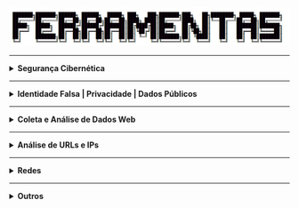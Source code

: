 <div align="Center"> 
<a 
  href="https://github.com/n3ur0cr45h/Ferramentas/blob/main/Ferramentas.jpg"> <img src="https://raw.githubusercontent.com/n3ur0cr45h/Ferramentas/main/Ferramentas.jpg" alt="Puppet Image">
</a>
</div>

----

<details>
  <summary><b> Segurança Cibernética </b></summary>
<div align="Center"> 

<br>

| Título                  | Descrição                                                                                  |
| ------------------------| -------------------------------------------------------------------------------------------|
| AbuseIPDB               | Banco de dados de IPs maliciosos.                                                          |
| Talos Intelligence      | Inteligência sobre ameaças cibernéticas.                                                   |                                                           
| Have I Been Pwned?      | Verifica se seu e-mail foi exposto em vazamentos de dados.                                 |                                                               
| SpyCloud                | Plataforma que detecta credenciais vazadas.                                                |        
| WhosisXML API           | API para obter informações sobre IPs e domínios.                                           |
| PSBDMP                  | Verificação de bases de dados de vazamento de credenciais.                                 |
| X1 Social Discovery     | Ferramenta de investigação para mídia social e dados online.                               |
| CVE.org                 | Banco de dados de vulnerabilidades de segurança.                                           | 
| CVEDetails.com          | Informações sobre vulnerabilidades e exposições comuns.                                    |
| UltimateWindowsSecurity | Recursos sobre segurança do Windows                                                        |
| Cyberdom Blog           | Blog de segurança cibernética.                                                             | 
| LOLBA                   | Técnicas e ferramentas para explorar vulnerabilidades de sistemas Windows.                 |
| DMARCian                | Implementação de políticas DMARC para e-mails.                                             |

</div> 
</details>

----

<details>
  <summary><b> Identidade Falsa | Privacidade | Dados Públicos </b></summary>
<div align="Center"> 

<br>

| Título                 | Descrição                                                                           |
| -----------------------| ------------------------------------------------------------------------------------|
| FakeNameGenerator      | Geração de identidades falsas.                                                      |
| ThisPersonDoesNotExist | Serviço de e-mail temporário.                                                       |                                                           
| FakeCallerID           | Geração de números de telefone falsos.                                              |  
| TruePeopleSearch       | Pesquisa de informações sobre pessoas nos EUA.                                      |
| Whitepages             | Diretório de informações públicas de pessoas.                                       |                                                           
| Zabasearch             | Pesquisa de informações públicas de pessoas.                                        |    
| People Search Now      | Pesquisa de pessoas.                                                                |
| Spokeo                 | Busca de informações públicas sobre pessoas.                                        |
| Temp Mail              | E-mail temporário.                                                                  |
| Guerrilla Mail         | Serviço de e-mail temporário.                                                       |                                                           
| Tutanota               | E-mail seguro e criptografado.                                                      |                                                               
| Proton Mail            | E-mail seguro e criptografado.                                                      |         
| Hunter                 | Busca e validação de e-mails corporativos.                                          |
| Verify Email           | Validação de endereços de e-mail.                                                   |
| DeBounce               | Validação de e-mails.                                                               |
| Emailable              | Ferramenta de verificação de e-mails.                                               |
| Email Hippo            | Validação de e-mails.                                                               |
| Knowem                 | Verifica a disponibilidade de nomes de usuário.                                     |

</div> 
</details>

----

<details>
  <summary><b> Coleta e Análise de Dados Web </b></summary>
<div align="Center"> 

<br>

| Título                 | Descrição                                                                           |
| -----------------------| ------------------------------------------------------------------------------------|
| Hunchly                | Ferramenta de coleta de dados online.                                               |
| FireShot               | Captura de telas de sites.                                                          |   
| HTTrack                | Download e espelhamento de sites.                                                   |    
| Web2Disk               | Download de Sites Localmente                                                        |
| SiteSucker             | Ferramenta de download de websites.                                                 |
| EyeWitness             | Coleta e análise de capturas de tela de sites.                                      |

</div> 
</details>

----

<details>
  <summary><b> Análise de URLs e IPs </b></summary>
<div align="Center"> 

<br>

| Título                 | Descrição                                                                           |
| -----------------------| ------------------------------------------------------------------------------------|
| IPInfo.io              | Informações sobre IPs.                                                              |
| URLScan.io             | Análise de URLs para detectar atividades maliciosas.                                |   
| URL2PNG                | Geração de imagens de visualização de sites a partir de URLs.                       |    
| Wannabrowser           | Emulador de navegador para análise de sites.                                        |

</div> 
</details>

----

<details>
  <summary><b> Redes </b></summary>
<div align="Center"> 

<br>

| Título                 | Descrição                                                                           |
| -----------------------| ------------------------------------------------------------------------------------|
| Open vSwitch           | Software de switch virtual para nuvem.                                              |

</div> 
</details>

----

<details>
  <summary><b> Outros </b></summary>
<div align="Center"> 

<br>

| Título                 | Descrição                                                                           |
| -----------------------| ------------------------------------------------------------------------------------|
| Pastebin               | Armazenamento e compartilhamento de código e texto.                                 |
| Dontpad                | Compartilhamento de texto online                                                    |
 
</div> 
</details>
